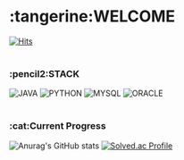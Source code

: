 <h1>:tangerine:WELCOME</h1>

[![Hits](https://hits.seeyoufarm.com/api/count/incr/badge.svg?url=https%3A%2F%2Fgithub.com%2Fju0718%2FProblem_solving_Backjoon.git&count_bg=%23EF57F9&title_bg=%237501A0&icon=&icon_color=%23E7E7E7&title=hits&edge_flat=false)](https://hits.seeyoufarm.com)
<br><br>

<h3>:pencil2:STACK</h3>

![JAVA](https://img.shields.io/badge/JAVA-83B81A.svg?&style=for-the-badge&logo=JAVA&logoColor=White)
![PYTHON](https://img.shields.io/badge/python-FCBFBD.svg?&style=for-the-badge&logo=python&logoColor=White)
![MYSQL](https://img.shields.io/badge/mysql-FFFF09.svg?&style=for-the-badge&logo=mysql&logoColor=White) 
![ORACLE](https://img.shields.io/badge/oracle-512BD4.svg?&style=for-the-badge&logo=oracle&logoColor=White)
<br><br>

<h3>:cat:Current Progress</h3>

![Anurag's GitHub stats](https://github-readme-stats.vercel.app/api?username=ju0718&show_icons=true&theme=ambient_gradient) [![Solved.ac Profile](http://mazassumnida.wtf/api/v2/generate_badge?boj=chaeju0718)](https://solved.ac/chaeju0718/)


